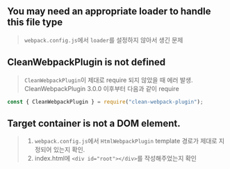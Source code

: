 ## You may need an appropriate loader to handle this file type

> `webpack.config.js`에서 `loader`를 설정하지 않아서 생긴 문제

## CleanWebpackPlugin is not defined

> `CleanWebpackPlugin`이 제대로 require 되지 않았을 때 에러 발생.
> CleanWebpackPlugin 3.0.0 이후부터 다음과 같이 require

```js
const { CleanWebpackPlugin } = require("clean-webpack-plugin");
```

## Target container is not a DOM element.

> 1. `webpack.config.js`에서 `HtmlWebpackPlugin` template 경로가 제대로 지정되어 있는지 확인.
> 2. index.html에 `<div id="root"></div>`를 작성해주었는지 확인
